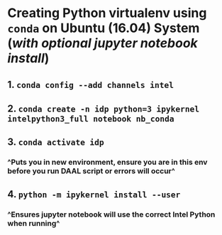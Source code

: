# Creating Python virtualenv using ```conda``` on Ubuntu (16.04) System (*with optional jupyter notebook install*)
## 1. ```conda config --add channels intel```
## 2. ```conda create -n idp python=3 ipykernel intelpython3_full notebook nb_conda```
## 3. ```conda activate idp``` 
### ^Puts you in new environment, ensure you are in this env before you run DAAL script or errors will occur^
## 4. ```python -m ipykernel install --user```
### ^Ensures jupyter notebook will use the correct Intel Python when running^
